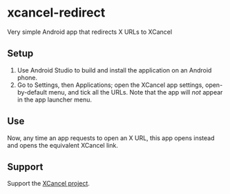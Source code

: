 # xcancel-redirect
Very simple Android app that redirects X URLs to XCancel

## Setup

1. Use Android Studio to build and install the application on an Android phone.
2. Go to Settings, then Applications; open the XCancel app settings, open-by-default menu,
and tick all the URLs. Note that the app will *not* appear in the app launcher menu.

## Use

Now, any time an app requests to open an X URL, this app opens instead and opens the equivalent
XCancel link.

## Support

Support the [XCancel project](https://xcancel.com/about).